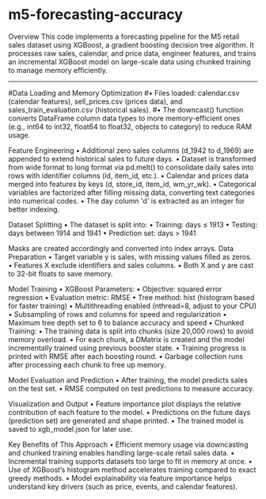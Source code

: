 ﻿# m5-forecasting-accuracy
Overview
This code implements a forecasting pipeline for the M5 retail sales dataset using XGBoost, a gradient boosting decision tree algorithm. It processes raw sales, calendar, and price data, engineer features, and trains an incremental XGBoost model on large-scale data using chunked training to manage memory efficiently.
________________________________________
#Data Loading and Memory Optimization
#•	Files loaded: calendar.csv (calendar features), sell_prices.csv (prices data), and sales_train_evaluation.csv (historical sales).
#•	The downcast() function converts DataFrame column data types to more memory-efficient ones (e.g., int64 to int32, float64 to float32, objects to category) to reduce RAM usage.

Feature Engineering
•	Additional zero sales columns (d_1942 to d_1969) are appended to extend historical sales to future days.
•	Dataset is transformed from wide format to long format via pd.melt() to consolidate daily sales into rows with identifier columns (id, item_id, etc.).
•	Calendar and prices data merged into features by keys (d, store_id, item_id, wm_yr_wk).
•	Categorical variables are factorized after filling missing data, converting text categories into numerical codes.
•	The day column 'd' is extracted as an integer for better indexing.

Dataset Splitting
•	The dataset is split into:
•	Training: days ≤ 1913
•	Testing: days between 1914 and 1941
•	Prediction set: days > 1941

Masks are created accordingly and converted into index arrays.
Data Preparation
•	Target variable y is sales, with missing values filled as zeros.
•	Features X exclude identifiers and sales columns.
•	Both X and y are cast to 32-bit floats to save memory.

Model Training
•	XGBoost Parameters:
•	Objective: squared error regression
•	Evaluation metric: RMSE
•	Tree method: hist (histogram based for faster training)
•	Multithreading enabled (nthread=8, adjust to your CPU)
•	Subsampling of rows and columns for speed and regularization
•	Maximum tree depth set to 6 to balance accuracy and speed
•	Chunked Training:
•	The training data is split into chunks (size 20,000 rows) to avoid memory overload.
•	For each chunk, a DMatrix is created and the model incrementally trained using previous booster state.
•	Training progress is printed with RMSE after each boosting round.
•	Garbage collection runs after processing each chunk to free up memory.

Model Evaluation and Prediction
•	After training, the model predicts sales on the test set.
•	RMSE computed on test predictions to measure accuracy.

Visualization and Output
•	Feature importance plot displays the relative contribution of each feature to the model.
•	Predictions on the future days (prediction set) are generated and shape printed.
•	The trained model is saved to xgb_model.json for later use.

Key Benefits of This Approach
•	Efficient memory usage via downcasting and chunked training enables handling large-scale retail sales data.
•	Incremental training supports datasets too large to fit in memory at once.
•	Use of XGBoost’s histogram method accelerates training compared to exact greedy methods.
•	Model explainability via feature importance helps understand key drivers (such as price, events, and calendar features).






